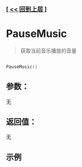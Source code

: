 ### [[ << 回到上层 ]](index.md)

# PauseMusic

> 获取当前音乐播放的音量

```lua

PauseMusic()

```

## 参数：

无

## 返回值：

无

## 示例

```lua

```